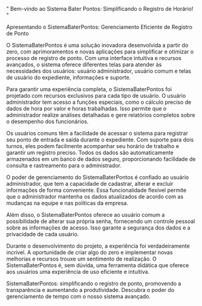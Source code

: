 " Bem-vindo ao Sistema Bater Pontos: Simplificando o Registro de Horário! "

Apresentando o SistemaBaterPontos: Gerenciamento Eficiente de Registro de Ponto

O SistemaBaterPontos é uma solução inovadora desenvolvida a partir do zero, com aprimoramentos e novas aplicações para simplificar e
otimizar o processo de registro de ponto. Com uma interface intuitiva e recursos avançados, o sistema oferece diferentes telas para 
atender às necessidades dos usuários: usuário administrador, usuário comum e telas de usuário do expediente, informações e suporte.

Para garantir uma experiência completa, o SistemaBaterPontos foi projetado com recursos exclusivos para cada tipo de usuário. 
O usuário administrador tem acesso a funções especiais, como o cálculo preciso de dados de hora por valor e horas trabalhadas. 
Isso permite que o administrador realize análises detalhadas e gere relatórios completos sobre o desempenho dos funcionários.

Os usuários comuns têm a facilidade de acessar o sistema para registrar seu ponto de entrada e saída durante o expediente. 
Com suporte para dois turnos, eles podem facilmente acompanhar seu horário de trabalho e garantir um registro preciso. 
Todos os dados são automaticamente armazenados em um banco de dados seguro, proporcionando facilidade de consulta e rastreamento 
para o administrador.

O poder de gerenciamento do SistemaBaterPontos é confiado ao usuário administrador, que tem a capacidade de cadastrar, alterar 
e excluir informações de forma conveniente. Essa funcionalidade flexível permite que o administrador mantenha os dados atualizados
de acordo com as mudanças na equipe e nas políticas da empresa.

Além disso, o SistemaBaterPontos oferece ao usuário comum a possibilidade de alterar sua própria senha, fornecendo um controle
pessoal sobre as informações de acesso. Isso garante a segurança dos dados e a privacidade de cada usuário.

Durante o desenvolvimento do projeto, a experiência foi verdadeiramente incrível. A oportunidade de criar algo do zero e implementar
novas melhorias e recursos trouxe um sentimento de realização. O SistemaBaterPontos é, sem dúvida, uma ferramenta didática que 
oferece aos usuários uma experiência de uso eficiente e intuitiva.

SistemaBaterPontos: simplificando o registro de ponto, promovendo a transparência e aumentando a produtividade. Descubra o poder
do gerenciamento de tempo com o nosso sistema avançado.


